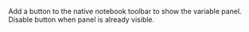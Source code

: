 Add a button to the native notebook toolbar to show the variable panel. Disable button when panel is already visible.